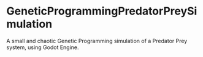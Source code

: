 # GeneticProgrammingPredatorPreySimulation
A small and chaotic Genetic Programming simulation of a Predator Prey system, using Godot Engine.
